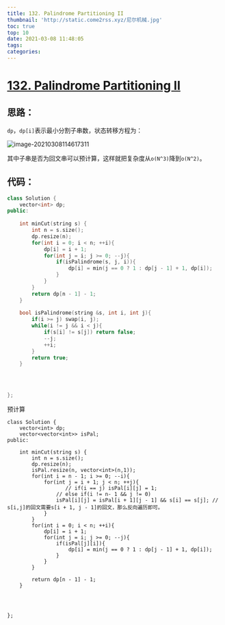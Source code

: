 ```yaml
---
title: 132. Palindrome Partitioning II
thumbnail: 'http://static.come2rss.xyz/尼尔机械.jpg'
toc: true
top: 10
date: 2021-03-08 11:48:05
tags:
categories:
---
```









# [132. Palindrome Partitioning II](https://leetcode-cn.com/problems/palindrome-partitioning-ii/)







## 思路：

`dp`，`dp[i]`表示最小分割子串数，状态转移方程为：

![image-20210308114617311](http://static.come2rss.xyz/image-20210308114617311.png)

其中子串是否为回文串可以预计算，这样就把复杂度从`o(N^3)`降到`o(N^2)`。

<!-- more -->

## 代码：





```C++
class Solution {
    vector<int> dp;
public:
    
    int minCut(string s) {
        int n = s.size();
        dp.resize(n);
        for(int i = 0; i < n; ++i){
            dp[i] = i + 1;
            for(int j = i; j >= 0; --j){
                if(isPalindrome(s, j, i)){
                    dp[i] = min(j == 0 ? 1 : dp[j - 1] + 1, dp[i]);
                }
            }
        }
        return dp[n - 1] - 1;
    }
    
    bool isPalindrome(string &s, int i, int j){
        if(i >= j) swap(i, j);
        while(i != j && i < j){
            if(s[i] != s[j]) return false;
            --j;
            ++i;
        }
        return true;
    }

 
    

};
```

预计算



```
class Solution {
    vector<int> dp;
    vector<vector<int>> isPal;
public:
    
    int minCut(string s) {
        int n = s.size();
        dp.resize(n);
        isPal.resize(n, vector<int>(n,1));
        for(int i = n - 1; i >= 0; --i){
            for(int j = i + 1; j < n; ++j){
                   // if(i == j) isPal[i][j] = 1;
                // else if(i != n- 1 && j != 0)     
                isPal[i][j] = isPal[i + 1][j - 1] && s[i] == s[j]; // s[i,j]的回文需要s[i + 1, j - 1]的回文，那么反向遍历即可。
            }
        }
        for(int i = 0; i < n; ++i){
            dp[i] = i + 1;
            for(int j = i; j >= 0; --j){
                if(isPal[j][i]){
                    dp[i] = min(j == 0 ? 1 : dp[j - 1] + 1, dp[i]);
                }
            }
        }

        return dp[n - 1] - 1;
    }
    
 
    

};
```

